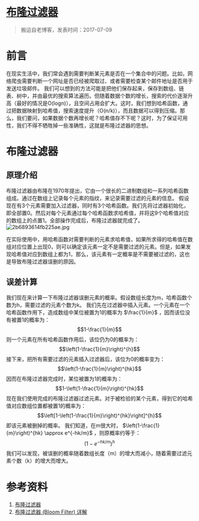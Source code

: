 # [布隆过滤器](https://github.com/zzy131250/gitblog/issues/18)

> 搬运自老博客，发表时间：2017-07-09

# 前言
在现实生活中，我们常会遇到需要判断某元素是否在一个集合中的问题。比如，网络爬虫需要判断一个网址是否已经被爬取过、或者需要检查某个邮件地址是否用于发送垃圾邮件。
我们可以想到的方法可能是把他们保存起来，保存到数组、链表、树中，并由最优的搜索算法遍历。但随着数据个数的增长，搜索的代价逐渐升高（最好的情况是O(logn)），且空间占用会扩大。这时，我们想到哈希函数，通过把数据映射到哈希值，搜索速度提升（O(n/k)），而且数据可以得到压缩。那么，我们要问，如果数据个数再增长呢？哈希值存不下呢？这时，为了保证可用性，我们不得不牺牲掉一些准确性，这就是布隆过滤器的思想。

# 布隆过滤器
## 原理介绍
布隆过滤器由布隆在1970年提出，它由一个很长的二进制数组和一系列哈希函数组成。通过在数组上记录每个元素的指纹，来记录需要过滤的元素的信息。
假设现在有3个元素需要加入过滤器，同时有3个哈希函数。我们先将过滤器初始化，即全部置0。然后对每个元素通过每个哈希函数求哈希值，并将这9个哈希值对应的数组上的点置1。全部操作完成后，布隆过滤器就完成了。
![2b6893614fb225ae.jpg](https://github.com/zzy131250/gitblog/assets/7437470/6154ca0b-19e1-4f78-a682-0f7e8739cd26)

在实际使用中，用哈希函数对需要判断的元素求哈希值，如果所求得的哈希值在数组对应位置上出现0，则可以确定该元素一定不是需要过滤的元素。但是，如果发现哈希值对应到数组上都为1，那么，该元素有一定概率是不需要被过滤的，这也是导致布隆过滤器误删的原因。

## 误差计算
我们现在来计算一下布隆过滤器误删元素的概率。假设数组长度为m，哈希函数个数为h，需要过滤的元素个数为k。
我们先在过滤器中插入元素。一个元素在一个哈希函数作用下，造成数组中某位被置为1的概率为 $\frac{1}{m}$ ，因而该位没有被置1的概率为：
$$1-\frac{1}{m}$$
则一个元素在所有哈希函数作用后，该位仍为0的概率为：
$$\left(1-\frac{1}{m}\right)^{h}$$
接下来，把所有需要过滤的元素插入过滤器后，该位为0的概率变为：
$$\left(1-\frac{1}{m}\right)^{hk}$$
因而在布隆过滤器完成时，某位被置为1的概率为：
$$1-\left(1-\frac{1}{m}\right)^{hk}$$
现在我们使用完成的布隆过滤器过滤元素。对于被检验的某个元素，得到它的哈希值对应数组位置都被置1的概率为：
$$\left[1-\left(1-\frac{1}{m}\right)^{hk}\right]^{h}$$
即该元素被删掉的概率。
我们知道，在m很大时， $\left(1-\frac{1}{m}\right)^{hk} \approx e^{-hk/m}$ ，则原概率约等于：
$$\left(1-e^{-hk/m}\right)^{h}$$
我们可以发现，被误删的概率随着数组长度（m）的增大而减小，随着需要过滤元素个数（k）的增大而增大。
# 参考资料
1. [布隆过滤器](https://zh.wikipedia.org/wiki/%E5%B8%83%E9%9A%86%E8%BF%87%E6%BB%A4%E5%99%A8)
2. [布隆过滤器 (Bloom Filter) 详解](http://www.cnblogs.com/allensun/archive/2011/02/16/1956532.html)